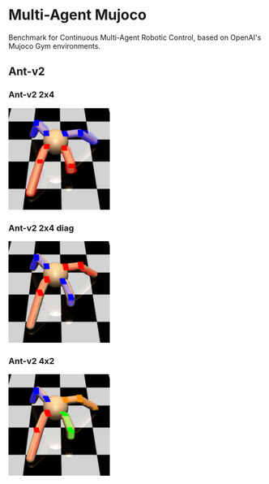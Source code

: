 # Multi-Agent Mujoco
Benchmark for Continuous Multi-Agent Robotic Control, based on OpenAI's Mujoco Gym environments.


## Ant-v2

### Ant-v2 2x4
<img src="./docs/images/ant_2x4.png" width="200" height="200">

### Ant-v2 2x4 diag
<img src="./docs/images/ant_2x4_diag.png" width="200" height="200">

### Ant-v2 4x2
<img src="./docs/images/ant_4x2.png" width="200" height="200">
